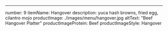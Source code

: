 ---
number: 9
itemName: Hangover
description: yuca hash browns, fried egg, cilantro mojo
productImage: ./images/menu/hangover.jpg
altText: "Beef Hangover Platter"
productImageProtein: Beef
productImageStyle: Hangover